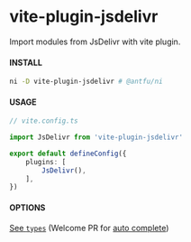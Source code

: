 # vite-plugin-jsdelivr

Import modules from JsDelivr with vite plugin.

#### INSTALL

```bash
ni -D vite-plugin-jsdelivr # @antfu/ni
```

#### USAGE

```ts
// vite.config.ts

import JsDelivr from 'vite-plugin-jsdelivr'

export default defineConfig({
    plugins: [
        JsDelivr(),
    ],
})
```

#### OPTIONS

[See `types`](./src/types.d.ts) (Welcome PR for [auto complete](./src/auto.ts))